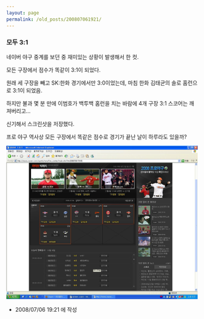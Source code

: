 ```yaml
---
layout: page
permalink: /old_posts/200807061921/
---
```


### 모두 3:1

네이버 야구 중계를 보던 중 재미있는 상황이 발생해서 한 컷.

모든 구장에서 점수가 똑같이 3:1이 되었다.

원래 세 구장을 빼고 SK:한화 경기에서만 3:0이었는데, 마침 한화 김태균의 솔로 홈런으로 3:1이 되었음.

하지만 불과 몇 분 만에 이범호가 백투백 홈런을 치는 바람에 4개 구장 3:1 스코어는 깨져버리고...

신기해서 스크린샷을 저장했다.

프로 야구 역사상 모든 구장에서 똑같은 점수로 경기가 끝난 날이 하루라도 있을까?

![c0003499_48709cb62a521.jpg](200807061921/c0003499_48709cb62a521.jpg)




- 2008/07/06 19:21 에 작성